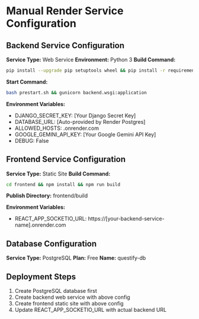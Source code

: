 # Manual Render Service Configuration

## Backend Service Configuration
**Service Type:** Web Service
**Environment:** Python 3
**Build Command:** 
```bash
pip install --upgrade pip setuptools wheel && pip install -r requirements-stable.txt && python manage.py collectstatic --noinput
```

**Start Command:**
```bash
bash prestart.sh && gunicorn backend.wsgi:application
```

**Environment Variables:**
- DJANGO_SECRET_KEY: [Your Django Secret Key]
- DATABASE_URL: [Auto-provided by Render Postgres]
- ALLOWED_HOSTS: .onrender.com
- GOOGLE_GEMINI_API_KEY: [Your Google Gemini API Key]
- DEBUG: False

## Frontend Service Configuration
**Service Type:** Static Site
**Build Command:**
```bash
cd frontend && npm install && npm run build
```

**Publish Directory:** frontend/build

**Environment Variables:**
- REACT_APP_SOCKETIO_URL: https://[your-backend-service-name].onrender.com

## Database Configuration
**Service Type:** PostgreSQL
**Plan:** Free
**Name:** questify-db

## Deployment Steps
1. Create PostgreSQL database first
2. Create backend web service with above config
3. Create frontend static site with above config
4. Update REACT_APP_SOCKETIO_URL with actual backend URL
